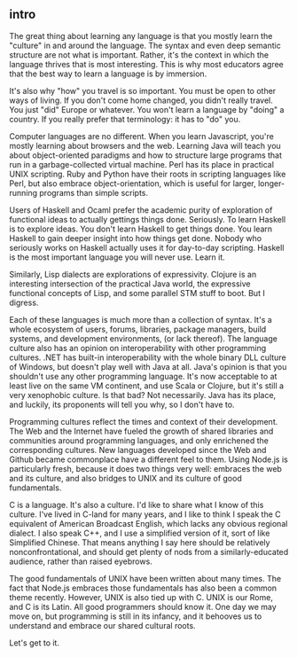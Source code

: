 ## intro

The great thing about learning any language is that you mostly learn the "culture" in and around the language.  The syntax and even deep semantic structure are not what is important.  Rather, it's the context in which the language thrives that is most interesting.  This is why most educators agree that the best way to learn a language is by immersion.

It's also why "how" you travel is so important.  You must be open to other ways of living.  If you don't come home changed, you didn't really travel.  You just "did" Europe or whatever.  You won't learn a language by "doing" a country.  If you really prefer that terminology:  it has to "do" you.

Computer languages are no different.  When you learn Javascript, you're mostly learning about browsers and the web.  Learning Java will teach you about object-oriented paradigms and how to structure large programs that run in a garbage-collected virtual machine.  Perl has its place in practical UNIX scripting.  Ruby and Python have their roots in scripting languages like Perl, but also embrace object-orientation, which is useful for larger, longer-running programs than simple scripts.

Users of Haskell and Ocaml prefer the academic purity of exploration of functional ideas to actually gettings things done.  Seriously.  To learn Haskell is to explore ideas.  You don't learn Haskell to get things done.  You learn Haskell to gain deeper insight into how things get done.  Nobody who seriously works on Haskell actually uses it for day-to-day scripting.  Haskell is the most important language you will never use.  Learn it.

Similarly, Lisp dialects are explorations of expressivity.  Clojure is an interesting intersection of the practical Java world, the expressive functional concepts of Lisp, and some parallel STM stuff to boot.  But I digress.

Each of these languages is much more than a collection of syntax.  It's a whole ecosystem of users, forums, libraries, package managers, build systems, and development environments, (or lack thereof).  The language culture also has an opinion on interoperability with other programming cultures.  .NET has built-in interoperability with the whole binary DLL culture of Windows, but doesn't play well with Java at all.  Java's opinion is that you shouldn't use any other programming language.  It's now acceptable to at least live on the same VM continent, and use Scala or Clojure, but it's still a very xenophobic culture.  Is that bad?  Not necessarily.  Java has its place, and luckily, its proponents will tell you why, so I don't have to.

Programming cultures reflect the times and context of their development.  The Web and the Internet have fueled the growth of shared libraries and communities around programming languages, and only enrichened the corresponding cultures.  New languages developed since the Web and Github became commonplace have a different feel to them.  Using Node.js is particularly fresh, because it does two things very well:  embraces the web and its culture, and also bridges to UNIX and its culture of good fundamentals.

C is a language.  It's also a culture.  I'd like to share what I know of this culture.  I've lived in C-land for many years, and I like to think I speak the C equivalent of American Broadcast English, which lacks any obvious regional dialect.  I also speak C++, and I use a simplified version of it, sort of like Simplified Chinese.  That means anything I say here should be relatively nonconfrontational, and should get plenty of nods from a similarly-educated audience, rather than raised eyebrows.

The good fundamentals of UNIX have been written about many times.  The fact that Node.js embraces those fundamentals has also been a common theme recently.  However, UNIX is also tied up with C.  UNIX is our Rome, and C is its Latin.  All good programmers should know it.  One day we may move on, but programming is still in its infancy, and it behooves us to understand and embrace our shared cultural roots.

Let's get to it.
